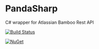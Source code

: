 # PandaSharp
C# wrapper for Atlassian Bamboo Rest API

[![Build Status](https://ci.appveyor.com/api/projects/status/32r7s2skrgm9ubva/branch/master?svg=true)](https://ci.appveyor.com/project/Metablex/pandasharp-bamboo)

[![NuGet](https://img.shields.io/nuget/v/PandaSharp.Bamboo)](https://www.nuget.org/packages/PandaSharp.Bamboo/)
